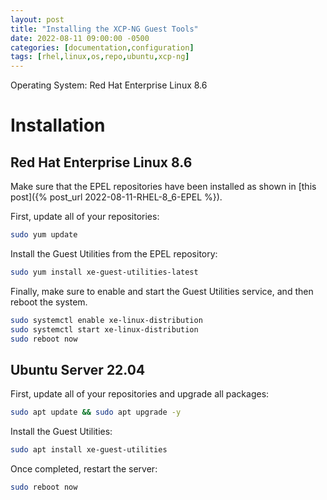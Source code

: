 ```yaml
---
layout: post
title: "Installing the XCP-NG Guest Tools"
date: 2022-08-11 09:00:00 -0500
categories: [documentation,configuration]
tags: [rhel,linux,os,repo,ubuntu,xcp-ng]
---
```


Operating System: Red Hat Enterprise Linux 8.6

# Installation

## Red Hat Enterprise Linux 8.6

Make sure that the EPEL repositories have been installed as shown in [this post]({% post_url 2022-08-11-RHEL-8_6-EPEL %}).

First, update all of your repositories:

```bash
sudo yum update
```

Install the Guest Utilities from the EPEL repository:

```bash
sudo yum install xe-guest-utilities-latest
```

Finally, make sure to enable and start the Guest Utilities service, and then reboot the system.

```bash
sudo systemctl enable xe-linux-distribution
sudo systemctl start xe-linux-distribution
sudo reboot now
```

## Ubuntu Server 22.04

First, update all of your repositories and upgrade all packages:

```bash
sudo apt update && sudo apt upgrade -y
```

Install the Guest Utilities:

```bash
sudo apt install xe-guest-utilities
```

Once completed, restart the server:

```bash
sudo reboot now
```